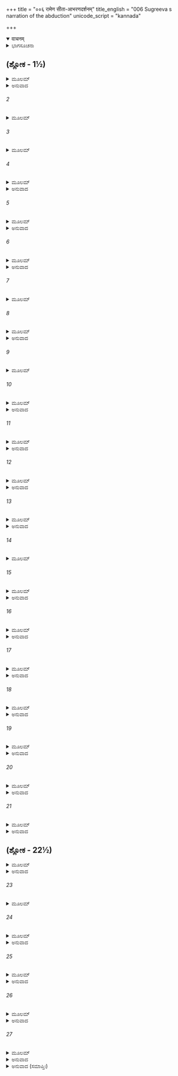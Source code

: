+++
title = "००६ रामेण सीता-आभरणदर्शनम्"
title_english = "006 Sugreeva s narration of the abduction"
unicode_script = "kannada"

+++
<details open><summary>वाचनम्</summary>

<div class="audioEmbed"  caption="श्रीराम-हरिसीताराममूर्ति-घनपाठिभ्यां वचनम्" src="https://archive.org/download/Ramayana-recitation-Sriram-harisItArAmamUrti-Ghanapaati-v2/Kanda_4/Kanda_4_KSK-006-Sita_Abharana_Darshanam_0.mp3"></div>
</details>



<details><summary>ಭಾಗಸೂಚನಾ</summary>

ಸುಗ್ರೀವನು ಶ್ರೀರಾಮನಿಗೆ ಸೀತೆಯ ಒಡವೆಗಳನ್ನು ತೋರಿಸಿದುದು, ಶ್ರೀರಾಮನ ಶೋಕ ಹಾಗೂ ರೋಷಪೂರ್ಣ ವಚನ
</details>

## (ಶ್ಲೋಕ - 1½)


<details><summary>ಮೂಲಮ್</summary>

ಪುನರೇವಾಬ್ರವೀತ್ ಪ್ರೀತೋ ರಾಘವಂ ರಘುನಂದನಮ್ ।  
ಅಯಮಾಖ್ಯಾತಿ ತೇ ರಾಮ ಸಚಿವೋ ಮಂತ್ರಿಸತ್ತಮಃ ॥  
ಹನೂಮಾನ್ಯನ್ನಿಮಿತ್ತಂ ತ್ವಂ ನಿರ್ಜನಂ ವನಮಾಗತಃ ।
</details>

<details><summary>ಅನುವಾದ</summary>

ಸುಗ್ರೀವನು ಪುನಃ ಪ್ರಸನ್ನತೆಯಿಂದ ರಘುಕುಲನಂದನ ಶ್ರೀರಾಮಚಂದ್ರನಲ್ಲಿ ಹೇಳಿದನು-ಶ್ರೀರಾಮಾ! ನನ್ನ ಮಂತ್ರಿಗಳಲ್ಲಿ ಶ್ರೇಷ್ಠ ಸಚಿವ ಈ ಹನುಮಂತನು ನಿಮ್ಮ ವಿಷಯದಲ್ಲಿ ನೀವು ಈ ನಿರ್ಜನ ಕಾಡಿಗೆ ಬಂದ ಎಲ್ಲ ವೃತ್ತಾಂತವನ್ನು ಹೇಳಿರುವನು.॥1½॥
</details>

###### 2


<details><summary>ಮೂಲಮ್</summary>

ಲಕ್ಷ್ಮಣೇನ ಸಹ ಭ್ರಾತ್ರಾ ವಸತಶ್ಚ ವನೇ ತವ ॥
</details>

###### 3


<details><summary>ಮೂಲಮ್</summary>

ರಕ್ಷಸಾಪಹೃತಾ ಭಾರ್ಯಾ ಮೈಥಿಲೀ ಜನಕಾತ್ಮಜಾ ।  
ತ್ವಯಾ ವಿಯುಕ್ತಾ ರುದತೀ ಲಕ್ಷ್ಮಣೇನ ಚ ಧೀಮತಾ ॥
</details>

###### 4


<details><summary>ಮೂಲಮ್</summary>

ಅಂತರಪ್ರೇಪ್ಸುನಾ ತೇನ ಹತ್ವಾ ಗೃಧ್ರಂ ಜಟಾಯುಷಮ್ ।  
ಭಾರ್ಯಾವಿಯೋಗಜಂ ದುಃಖಂ ಪ್ರಾಪಿತಸ್ತೇನ ರಕ್ಷಸಾ ॥
</details>

<details><summary>ಅನುವಾದ</summary>

ನೀನು ಲಕ್ಷ್ಮಣನೊಂದಿಗೆ ವನದಲ್ಲಿ ವಾಸಿಸುತ್ತಿದ್ದಾಗ ರಾಕ್ಷಸ ರಾವಣನು ನಿನ್ನ ಪತ್ನೀ ಮಿಥಿಲೇಶ ಕುಮಾರಿ ಜನಕನಂದಿನೀ ಸೀತೆಯನ್ನು ಕದ್ದುಕೊಂಡು ಹೋದನು. ಆ ಸಮಯದಲ್ಲಿ ನೀನು ಆಕೆಯಿಂದ ಅಗಲಿದ್ದೆ ಮತ್ತು ಲಕ್ಷ್ಮಣನೂ ಆಕೆಯೊಬ್ಬಳನ್ನೇ ಬಿಟ್ಟು ಹೊರಟುಹೋಗಿದ್ದನು. ರಾಕ್ಷಸನು ಇದೇ ಸಂದರ್ಭದ ನಿರೀಕ್ಷೆಯಲ್ಲಿದ್ದನು. ಅವನು ಗೃಧ್ರ ಜಟಾಯುವನ್ನು ಕೊಂದು, ಅಳುತ್ತಿರುವ ಸೀತೆಯನ್ನು ಅಪಹರಿಸಿದನು. ಹೀಗೆ ಆ ರಾಕ್ಷಸನು ನಿನ್ನನ್ನು ಪತ್ನೀ ವಿಯೋಗದಲ್ಲಿ ಕೆಡಹಿದನು.॥2-4॥
</details>

###### 5


<details><summary>ಮೂಲಮ್</summary>

ಭಾರ್ಯಾವಿಯೋಗಜಂ ದುಃಖಮಚಿರಾತ್ತ್ತಂ ವಿಮೋಕ್ಷ್ಯಸೇ ।  
ಅಹಂ ತಾಮಾನಯಿಷ್ಯಾಮಿ ನಷ್ಟಾಂ ವೇದಶ್ರುತೀಮಿವ ॥
</details>

<details><summary>ಅನುವಾದ</summary>

ಆದರೆ ಈ ಪತ್ನೀ ವಿಯೋಗದ ದುಃಖದಿಂದ ನೀನು ಬೇಗನೇ ಮುಕ್ತನಾಗುವೆ. ರಾಕ್ಷಸನು ಅಪಹರಿಸಿದ ವೇದವಾಣಿಯಂತಿರುವ ನಿನ್ನ ಪತ್ನಿಯನ್ನು ಹಿಂದಕ್ಕೆ ತಂದುಕೊಡುವೆನು.॥5॥
</details>

###### 6


<details><summary>ಮೂಲಮ್</summary>

ರಸಾತಲೇ ವಾ ವರ್ತಂತಿಂ ವರ್ತಂತೀಂ ವಾ ನಭಸ್ತಲೇ ।  
ಅಹಮಾನೀಯ ದಾಸ್ಯಾಮಿ ತವ ಭಾರ್ಯಾಮರಿಂದಮ ॥
</details>

<details><summary>ಅನುವಾದ</summary>

ಶತ್ರುದಮನ ಶ್ರೀರಾಮಾ! ನಿನ್ನ ಪತ್ನೀ ಸೀತೆಯು ಪಾತಾಳದಲ್ಲಿರಲಿ, ಆಕಾಶದಲ್ಲಿರಲೀ, ನಾನು ಆಕೆಯನ್ನು ಹುಡುಕಿ ತಂದು ನಿನ್ನ ಸೇವೆಯಲ್ಲಿ ಅರ್ಪಿಸುವೆನು.॥6॥
</details>

###### 7


<details><summary>ಮೂಲಮ್</summary>

ಇದಂ ತಥ್ಯಂ ಮಮ ವಚಸ್ತ್ವಮವೇಹಿ ಚ ರಾಘವ ।  
ನ ಶಕ್ಯಾ ಸಾ ಜರಯಿತುಮಪಿ ಸೇಂದ್ರೈಃ ಸುರಾಸುರೈಃ ॥
</details>

###### 8


<details><summary>ಮೂಲಮ್</summary>

ತವ ಭಾರ್ಯಾ ಮಹಾಬಾಹೋ ಭಕ್ಷ್ಯಂ ವಿಷಕೃತಂ ಯಥಾ ।  
ತ್ಯಜ ಶೋಕಂ ಮಹಾಬಾಹೋ ತಾಂ ಕಾಂತಾಮಾನಯಾಮಿ ತೇ ॥
</details>

<details><summary>ಅನುವಾದ</summary>

ರಘುನಂದನ! ನೀನು ನನ್ನ ಮಾತನ್ನು ನಿಜವೆಂದೇ ತಿಳಿ. ಮಹಾಬಾಹೋ! ನಿನ್ನ ಪತ್ನಿಯು ವಿಷಮಿಶ್ರಿತ ಊಟದಂತೆ ಬೇರೆಯವರಿಗೆ ಅಗ್ರಾಹ್ಯಳಾಗಿದ್ದಾಳೆ. ಇಂದ್ರಸಹಿತ ಸಮಸ್ತ ದೇವತೆಗಳು ಮತ್ತು ಅಸುರರೂ ಆಕೆಯನ್ನು ಜೀರ್ಣಿಸಿಕೊಳ್ಳಲಾರರು. ನೀನು ಶೋಕವನ್ನು ತ್ಯಜಿಸು. ನಾನು ನಿನ್ನ ಪ್ರಾಣವಲ್ಲಭೆಯನ್ನು ಅವಶ್ಯವಾಗಿ ತಂದುಕೊಡುವೆನು.॥7-8॥
</details>

###### 9


<details><summary>ಮೂಲಮ್</summary>

ಅನುಮಾನಾತ್ತು ಜಾನಾಮಿ ಮೈಥಿಲೀ ಸಾ ನ ಸಂಶಯಃ ।  
ಹ್ರಿಯಮಾಣಾ ಮಯಾ ದೃಷ್ಟಾ ರಕ್ಷಸಾ ರೌದ್ರಕರ್ಮಣಾ ॥
</details>

###### 10


<details><summary>ಮೂಲಮ್</summary>

ಕ್ರೋಶಂತೀ ರಾಮ ರಾಮೇತಿ ಲಕ್ಷ್ಮಣೇತಿ ಚ ವಿಸ್ವರಮ್ ।  
ಸ್ಫುರಂತೀ ರಾವಣಸ್ಯಾಂಕೇ ಪನ್ನಗೇಂದ್ರವಧೂರ್ಯಥಾ ॥
</details>

<details><summary>ಅನುವಾದ</summary>

ಭಯಂಕರ ಕರ್ಮಮಾಡುವ ಯಾರೋ ರಾಕ್ಷಸನು ಯಾವುದೋ ಸ್ತ್ರೀಯನ್ನು ಎತ್ತಿಕೊಂಡು ಹೋಗುವುದನ್ನು ಒಂದು ದಿನ ನಾನು ನೋಡಿದ್ದೆ. ನಾನು ಅನುಮಾನದಿಂದ ಅವಳೇ, ಮಿಥಿಲೇಶಕುಮಾರಿ ಸೀತೆ ಎಂದು ತಿಳಿಯುತ್ತೇನೆ, ಇದರಲ್ಲಿ ಸಂಶಯವೇ ಇಲ್ಲ; ಏಕೆಂದರೆ ಅವಳು ಗದ್ಗದ ಸ್ವರದಲ್ಲಿ ‘ಹಾ ರಾಮಾ! ಹಾ ರಾಮಾ! ಹಾ ಲಕ್ಷ್ಮಣಾ! ಎಂದು ಕೂಗುತ್ತಿದ್ದಳು ಹಾಗೂ ರಾವಣನ ಕೈಯಲ್ಲಿ ನಾಗರಾಜ ವಧೂ (ನಾಗಿಣಿ)ವಿನಂತೆ ಒದ್ದಾಡುತ್ತಾ ಪ್ರಕಾಶಿತವಾಗಿದ್ದಳು.॥9-10॥
</details>

###### 11


<details><summary>ಮೂಲಮ್</summary>

ಆತ್ಮನಾ ಪಂಚಮಂ ಮಾಂ ಹಿ ದೃಷ್ಟ್ವಾ ಶೈಲತಲೇ ಸ್ಥಿತಮ್ ।  
ಉತ್ತರೀಯಂ ತಯಾ ತ್ಯಕ್ತಂ ಶುಭಾನ್ಯಾಭರಣಾನಿ ಚ ॥
</details>

<details><summary>ಅನುವಾದ</summary>

ನಾಲ್ಕು ಮಂತ್ರಿಗಳೊಂದಿಗೆ ಐದನೆಯವನಾದ ನಾನು ಈ ಪರ್ವತದಲ್ಲಿ ಕುಳಿತಿದ್ದೆ. ನನ್ನನ್ನು ನೋಡುತ್ತಲೇ ದೇವೀ ಸೀತೆಯು ಮೇಲ್ಹೊದಿಕೆ ಮತ್ತು ಕೆಲವು ಸುಂದರ ಒಡವೆಗಳನ್ನು ಮೇಲಿನಿಂದ ಬೀಳಿಸಿದಳು.॥11॥
</details>

###### 12


<details><summary>ಮೂಲಮ್</summary>

ತಾನ್ಯಸ್ಮಾಭಿರ್ಗೃಹೀತಾನಿ ನಿಹಿತಾನಿ ಚ ರಾಘವ ।  
ಆನಯಿಷ್ಯಮ್ಯಹಂ ತಾನಿ ಪ್ರತ್ಯಭಿಜ್ಞಾತುಮರ್ಹಸಿ ॥
</details>

<details><summary>ಅನುವಾದ</summary>

ರಘುನಂದನ! ಅವೆಲ್ಲ ವಸ್ತುಗಳು ನಾವು ಇಟ್ಟುಕೊಂಡೆವು. ನಾನು ಈಗಲೇ ಅವನ್ನು ತರುತ್ತೇನೆ, ನೀನು ಅವನ್ನು ಗುರುತಿಸಬಲ್ಲೆ.॥12॥
</details>

###### 13


<details><summary>ಮೂಲಮ್</summary>

ತಮಬ್ರವೀತ್ತತೋ ರಾಮಃ ಸುಗ್ರೀವಂ ಪ್ರಿಯವಾದಿನಮ್ ।  
ಆನಯಸ್ವ ಸಖೇ ಶೀಘ್ರಂ ಕಿಮರ್ಥಂ ಪ್ರವಿಲಂಬಸೇ ॥
</details>

<details><summary>ಅನುವಾದ</summary>

ಆಗ ಶ್ರೀರಾಮನು ಈ ಪ್ರಿಯ ಸಂವಾದ ಹೇಳಿದ ಸುಗ್ರೀವನಲ್ಲಿ ಹೇಳಿದನು - ಸಖನೇ! ಬೇಗ ತೆಗೆದುಕೊಂಡು ಬಾ, ಏಕೆ ತಡ ಮಾಡುತ್ತಿರುವೆ.॥13॥
</details>

###### 14


<details><summary>ಮೂಲಮ್</summary>

ಏವಮುಕ್ತಸ್ತು ಸುಗ್ರೀವಃ ಶೈಲಸ್ಯ ಗಹನಾಂ ಗುಹಾಮ್ ।  
ಪ್ರವಿವೇಶ ತತಃ ಶೀಘ್ರಂ ರಾಘವಪ್ರಿಯಕಾಮ್ಯಯಾ ॥
</details>

###### 15


<details><summary>ಮೂಲಮ್</summary>

ಉತ್ತರೀಯಂ ಗೃಹೀತ್ವಾ ತು ಸ ತಾನ್ಯಾಭರಣಾನಿ ಚ ।  
ಇದಂ ಪಶ್ಯೇತಿ ರಾಮಾಯ ದರ್ಶಯಾಮಾಸ ವಾನರಃ ॥
</details>

<details><summary>ಅನುವಾದ</summary>

ಅವನು ಹೀಗೆ ಹೇಳಿದಾಗ ಸುಗ್ರೀವನು ಕೂಡಲೇ ಶ್ರೀರಾಮಚಂದ್ರನಿಗೆ ಪ್ರಿಯವನ್ನು ಮಾಡಲು ಪರ್ವತದ ಒಂದು ಗಹನ ಗುಹೆಗೆ ಹೋಗಿ ಮೇಲ್ಹೊದಿಕೆ ಮತ್ತು ಆ ಆಭೂಷಣಗಳನ್ನು ತೆಗೆದುಕೊಂಡು ಬಂದು-‘ತೆಗೆದುಕೋ ಇದನ್ನು ನೋಡು’ ಎಂದು ಹೇಳಿ ಶ್ರೀರಾಮನಿಗೆ ಎಲ್ಲ ಆಭೂಷಣಗಳನ್ನು ತೋರಿಸಿದನು.॥14-15॥
</details>

###### 16


<details><summary>ಮೂಲಮ್</summary>

ತತೋ ಗೃಹೀತ್ವಾ ವಾಸಸ್ತು ಶುಭಾನ್ಯಭರಣಾನಿ ಚ ।  
ಅಭವದ್ಬಾಷ್ಪಸಂರುದ್ಧೋ ನೀಹಾರೇಣೇವ ಚಂದ್ರಮಾಃ ॥
</details>

<details><summary>ಅನುವಾದ</summary>

ಆ ವಸ್ತ್ರ ಹಾಗೂ ಸುಂದರ ಆಭೂಷಣಗಳನ್ನು ಪಡೆದು ಶ್ರೀರಾಮನು ಮಂಜಿನಿಂದ ಮುಚ್ಚಿದ ಚಂದ್ರನಂತೆ ಕಂಬನಿಗಳಿಂದ ಕೂಡಿದನು. 116॥
</details>

###### 17


<details><summary>ಮೂಲಮ್</summary>

ಸೀತಾಸ್ನೇಹಪ್ರವೃತ್ತೇನ ಸ ತು ಬಾಷ್ಪೇಣ ದೂಷಿತಃ ।  
ಹಾ ಪ್ರಿಯೇತಿ ರುದನ್ಧೈರ್ಯಮುತ್ಸೃಜ್ಯ ನ್ಯಪತತ್ಕ್ಷಿತೌ ॥
</details>

<details><summary>ಅನುವಾದ</summary>

ಸೀತೆಯ ಸ್ನೇಹದಿಂದ ಹರಿಯುತ್ತಿರುವ ಕಂಬನಿಗಳಿಂದ ಅವನ ಮುಖ ಮತ್ತು ವಕ್ಷಃ ಸ್ಥಳವು ಒದ್ದೆಯಾಯಿತು. ಅವನು ‘ಹಾ ಪ್ರಿಯೇ!’ ಎಂದು ಹೇಳಿ ಅಳತೊಡಗಿ, ಧೈರ್ಯವಡಗಿ ನೆಲಕ್ಕೆ ಕುಸಿದನು.॥17॥
</details>

###### 18


<details><summary>ಮೂಲಮ್</summary>

ಹೃದಿ ಕೃತ್ವಾ ಸ ಬಹುಶಸ್ತಮಲಂಕಾರಮುತ್ತಮಮ್ ।  
ನಿಶಶ್ವಾಸ ಭೃಶಂ ಸರ್ಪೋ ಬಿಲಸ್ಥ ಇವ ರೋಷಿತಃ ॥
</details>

<details><summary>ಅನುವಾದ</summary>

ಆ ಉತ್ತಮ ಆಭೂಷಣಗಳನ್ನು ಪದೇ-ಪದೇ ಎದೆಗೊತ್ತಿಕೊಂಡು ಅವನು ಹುತ್ತದಲ್ಲಿ ಕುಳಿತ ರೋಷಗೊಂಡ ಸರ್ಪದಂತೆ ಜೋರು-ಜೋರಾಗಿ ನಿಟ್ಟುಸಿರುಬಿಡತೊಡಗಿದನು.॥18॥
</details>

###### 19


<details><summary>ಮೂಲಮ್</summary>

ಅವಿಚ್ಛಿನ್ನಾಶ್ರುವೇಗಸ್ತು ಸೌಮಿತ್ರಿಂ ವೀಕ್ಷ್ಯಪಾರ್ಶ್ವತಃ ।  
ಪರಿದೇವಯಿತುಂ ದೀನಂ ರಾಮಃ ಸಮುಪಚಕ್ರಮೇ ॥
</details>

<details><summary>ಅನುವಾದ</summary>

ಅವನ ಕಂಬನಿಗಳು ಬೇಗ ನಿಲ್ಲುತ್ತಿರಲಿಲ್ಲ. ತನ್ನ ಬಳಿ ನಿಂತಿರುವ ಲಕ್ಷ್ಮಣನ ಕಡೆಗೆ ನೋಡಿ ಶ್ರೀರಾಮನು ದೀನಭಾವದಿಂದ ವಿಲಾಪಿಸುತ್ತಾ ಹೇಳಿದನು.॥19॥
</details>

###### 20


<details><summary>ಮೂಲಮ್</summary>

ಪಶ್ಯ ಲಕ್ಷ್ಮಣ ವೈದೇಹ್ಯಾ ಸಂತ್ಯಕ್ತಂ ಹ್ರಿಯಮಾಣಯಾ ।  
ಉತ್ತರೀಯಮಿದಂ ಭೂಮೌ ಶರೀರಾದ್ ಭೂಷಣಾನಿ ಚ ॥
</details>

<details><summary>ಅನುವಾದ</summary>

ಲಕ್ಷ್ಮಣ! ನೋಡು, ರಾಕ್ಷಸನು ಕದ್ದುಕೊಂಡು ಹೋಗುವಾಗ ವಿದೇಹನಂದಿನೀ ಸೀತೆಯು ಈ ವಸ್ತ್ರ ಮತ್ತು ಈ ಒಡವೆಗಳನ್ನು ಶರೀರದಿಂದ ತೆಗೆದು ಪೃಥಿವಿಗೆ ಎಸೆದಿರುವಳು.॥20॥
</details>

###### 21


<details><summary>ಮೂಲಮ್</summary>

ಶಾದ್ವಲಿನ್ಯಾಂ ಧ್ರುವಂ ಭೂಮ್ಯಾಂ ಸೀತಯಾ ಹ್ರಿಯಮಾಣಯಾ ।  
ಉತ್ಸೃಷ್ಟಂ ಭೂಷಣಮಿದಂ ತಥಾರೂಪಂ ಹಿ ದೃಶ್ಯತೇ ॥
</details>

<details><summary>ಅನುವಾದ</summary>

ನಿಶಾಚರನು ಕದ್ದುಕೊಂಡು ಹೋದ ಸೀತೆಯು ಎಸೆದ ಈ ಆಭೂಷಣಗಳು ಖಂಡಿತವಾಗಿ ಹುಲ್ಲಿನ ನೆಲದ ಮೇಲೆ ಬಿದ್ದಿರಬೇಕು; ಏಕೆಂದರೆ ಇವುಗಳು ಒಡೆಯದೆ, ತುಂಡಾಗದೆ ಹೇಗಿದ್ದವೋ ಹಾಗೆಯೇ ಇವೆ.॥21॥
</details>

## (ಶ್ಲೋಕ - 22½)


<details><summary>ಮೂಲಮ್</summary>

ಏವಮುಕ್ತಸ್ತು ರಾಮೇಣ ಲಕ್ಷ್ಮಣೋ ವಾಕ್ಯಮಬ್ರವೀತ್ ।  
ನಾಹಂ ಜಾನಾಮಿ ಕೇಯೂರೇ ನಾಹಂ ಜಾನಾಮಿ ಕುಂಡಲೇ ॥  
ನೂಪುರೇತ್ಪಭಿಜಾನಾಮಿ ನಿತ್ಯಂ ಪಾದಾಭಿನಂದನಾತ್ ।
</details>

<details><summary>ಅನುವಾದ</summary>

ಶ್ರೀರಾಮನು ಹೀಗೆ ಹೇಳಿದಾಗ ಲಕ್ಷ್ಮಣನು ಹೇಳಿದನು - ಅಣ್ಣಾ! ನಾನು ಈ ಕೇಯೂರಗಳು, ಕರ್ಣಕುಂಡಲಗಳು ಯಾರದೆಂದು ನಾನು ತಿಳಿಯೆ; ಆದರೆ ಪ್ರತಿದಿನ ಅತ್ತಿಗೆಯ ಪಾದಗಳಿಗೆ ವಂದಿಸುತ್ತಿದ್ದುದರಿಂದ ನಾನು ಈ ಎರಡು ನೂಪುರಗಳನ್ನು ಗುರುತಿಸುತ್ತೇನೆ.॥22½॥
</details>

###### 23


<details><summary>ಮೂಲಮ್</summary>

ತತಸ್ತು ರಾಘವೋ ವಾಕ್ಯಂ ಸುಗ್ರೀವಮಿದಮಬ್ರವೀತ್ ॥
</details>

###### 24


<details><summary>ಮೂಲಮ್</summary>

ಬ್ರೂಹಿ ಸುಗ್ರೀವ ಕಂ ದೇಶಂ ಹ್ರಿಯಂತೀ ಲಕ್ಷಿತಾ ತ್ವಯಾ ।  
ರಕ್ಷಸಾ ರೌದ್ರರೂಪೇಣ ಮಮ ಪ್ರಾಣೈಃ ಪ್ರಿಯಾ ಹೃತಾ ॥
</details>

<details><summary>ಅನುವಾದ</summary>

ಆಗ ಶ್ರೀರಘುನಾಥನು ಸುಗ್ರೀವನಲ್ಲಿ ಈ ಪ್ರಕಾರ ಹೇಳಿದನು - ಸುಗ್ರೀವ! ಆ ಭಯಂಕರರೂಪೀ ರಾಕ್ಷಸನು ನನ್ನ ಪ್ರಾಣಪ್ರಿಯೆ ಸೀತೆಯನ್ನು ಯಾವ ದಿಕ್ಕಿಗೆ ಕೊಂಡು ಹೋದನು? ನೀನಾದರೋ ನೋಡಿರುವೆ, ಅದನ್ನು ಹೇಳು.॥23-24॥
</details>

###### 25


<details><summary>ಮೂಲಮ್</summary>

ಕ್ವ ವಾ ವಸತಿ ತದ್ರಕ್ಷೋ ಮಹದ್ವ್ಯಸನದಂ ಮಮ ।  
ಯನ್ನಿಮಿತ್ತಮಹಂ ಸರ್ವಾನ್ ನಾಶಯಿಷ್ಯಾಮಿ ರಾಕ್ಷಸಾನ್ ॥
</details>

<details><summary>ಅನುವಾದ</summary>

ನನಗೆ ಮಹಾಸಂಕಟವನ್ನೀಯುವ ಆ ರಾಕ್ಷಸನು ಎಲ್ಲಿ ಇರುವನು? ನಾನು ಕೇವಲ ಅವನ ಅಪರಾಧದಿಂದಾಗಿ ಸಮಸ್ತ ರಾಕ್ಷಸರನ್ನು ವಿನಾಶಮಾಡಿಬಿಡುವೆ.॥25॥
</details>

###### 26


<details><summary>ಮೂಲಮ್</summary>

ಹರತಾ ಮೈಥಿಲೀಂ ಯೇನ ಮಾಂ ಚ ರೋಷಯತಾ ಧ್ರುವಮ್ ।  
ಆತ್ಮನೋ ಜೀವಿತಾಂತಾಯ ಮೃತ್ಯುದ್ವಾರಮಪಾವೃತಮ್ ॥
</details>

<details><summary>ಅನುವಾದ</summary>

ಆ ರಾಕ್ಷಸನು ಮೈಥಿಲಿಯನ್ನು ಅಪಹರಣ ಮಾಡಿ ನನ್ನ ರೋಷವನ್ನು ಹೆಚ್ಚಿಸಿ ನಿಶ್ಚಯವಾಗಿ ತನ್ನ ಜೀವನವನ್ನು ಕೊನೆಗೊಳಿಸಲು ಮೃತ್ಯುವಿನ ಬಾಗಿಲನ್ನು ತೆರೆದಿರುವನು.॥26॥
</details>

###### 27


<details><summary>ಮೂಲಮ್</summary>

ಮಮ ದಯಿತತಮಾ ಹೃತಾ ವನಾದ್-  
ರಜನಿಚರೇಣ ವಿಮಥ್ಯ ಯೇನ ಸಾ ।  
ಕಥಯ ಮಮ ರಿಪುಂ ತಮದ್ಯ ವೈ  
ಪ್ಲವಗಪತೇ ಯಮಸನ್ನಿಧಿಂ ನಯಾಮಿ ॥
</details>

<details><summary>ಅನುವಾದ</summary>

ವಾನರರಾಜನೇ! ಯಾವ ನಿಶಾಚರನು ನನಗೆ ಮೋಸಮಾಡಿ ನನಗೆ ಅಪಮಾನಮಾಡಿ ನನ್ನ ಪ್ರಿಯತಮೆಯನ್ನು ವನದಿಂದ ಅಪಹರಿಸಿರುವನೋ, ಅವನು ನನ್ನ ಘೋರ ಶತ್ರುವಾಗಿದ್ದಾನೆ. ನೀನು ಅವನು ಎಲ್ಲಿರುವನೆಂದು ತಿಳಿಸು ನಾನು ಈಗಲೇ ಅವನನ್ನು ಯಮನ ಬಳಿಗೆ ಕಳಿಸುತ್ತೇನೆ.॥27॥
</details>

<details><summary>ಅನುವಾದ (ಸಮಾಪ್ತಿಃ)</summary>

ಶ್ರೀ ವಾಲ್ಮೀಕಿವಿರಚಿತ ಆರ್ಷರಾಮಾಯಣ ಆದಿಕಾವ್ಯದ ಕಿಷ್ಕಿಂಧಾಕಾಂಡದ ಆರನೆಯ ಸರ್ಗ ಸಂಪೂರ್ಣವಾಯಿತು.॥6॥
</details>
